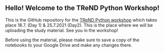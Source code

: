 ## Hello! Welcome to the TReND Python Workshop!
This is the GitHub repository for the [TReND Python workshop](https://trendinafrica.org/python-course/) which takes place 18.7. (Day 1) & 25.7.2021 (Day2). 
This is the place where we will be uploading the study material. See you in the workshop!

Before using the material, please make sure to save a copy of the notebooks to your Google Drive and make any changes there. 
